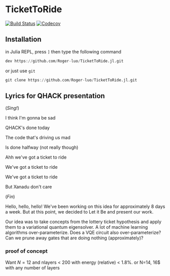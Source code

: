 # TicketToRide

[![Build Status](https://travis-ci.com/Roger-luo/TicketToRide.jl.svg?branch=master)](https://travis-ci.com/Roger-luo/TicketToRide.jl)
[![Codecov](https://codecov.io/gh/Roger-luo/TicketToRide.jl/branch/master/graph/badge.svg)](https://codecov.io/gh/Roger-luo/TicketToRide.jl)

## Installation

in Julia REPL, press `]` then type the following command

```jl
dev https://github.com/Roger-luo/TicketToRide.jl.git
```

or just use `git`

```jl
git clone https://github.com/Roger-luo/TicketToRide.jl.git
```

## Lyrics for QHACK presentation

(*Sing!*)


I think I'm gonna be sad


QHACK's done today


The code that's driving us mad


Is done halfway (not really though)



Ahh we've got a ticket to ride


We've got a ticket to ride


We've got a ticket to ride


But Xanadu don't care


(*Fin*)

Hello, hello, hello!
We've been working on this idea for approximately 8 days a week. 
But at this point, we decided to Let it Be and present our work.

Our idea was to take concepts from the lottery ticket hypothesis and apply them 
to a variational quantum eigensolver. A lot of machine learning algorithms 
over-parameterize. Does a VQE circuit also over-parameterize? Can we prune away 
gates that are doing nothing (approximately)?

### proof of concept
Want $N=12$ and nlayers < 200 with energy (relative) < 1.8%. 
or N=14, 16$ with any number of layers 
